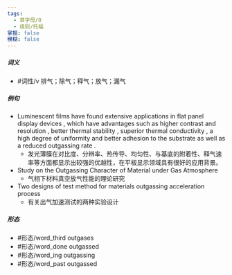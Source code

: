 ```yaml
---
tags:
  - 首字母/O
  - 级别/托福
掌握: false
模糊: false
---
```

##### 词义
- #词性/v  排气；除气；释气；放气；漏气
##### 例句
- Luminescent films have found extensive applications in flat panel display devices , which have advantages such as higher contrast and resolution , better thermal stability , superior thermal conductivity , a high degree of uniformity and better adhesion to the substrate as well as a reduced outgassing rate .
	- 发光薄膜在对比度、分辨率、热传导、均匀性、与基底的附着性、释气速率等方面都显示出较强的优越性，在平板显示领域具有很好的应用背景。
- Study on the Outgassing Character of Material under Gas Atmosphere
	- 气相下材料真空放气性能的理论研究
- Two designs of test method for materials outgassing acceleration process
	- 有关出气加速测试的两种实验设计
##### 形态
- #形态/word_third outgases
- #形态/word_done outgassed
- #形态/word_ing outgassing
- #形态/word_past outgassed
